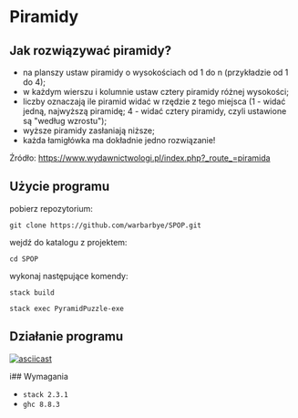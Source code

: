 # Piramidy


## Jak rozwiązywać piramidy?

* na planszy ustaw piramidy o wysokościach od 1 do n (przykładzie od 1 do 4);
* w każdym wierszu i kolumnie ustaw cztery piramidy różnej wysokości;
* liczby oznaczają ile piramid widać w rzędzie z tego miejsca (1 - widać jedną, najwyższą piramidę; 4 - widać cztery piramidy, czyli ustawione są "według wzrostu");
* wyższe piramidy zasłaniają niższe;
* każda łamigłówka ma dokładnie jedno rozwiązanie!

Źródło: https://www.wydawnictwologi.pl/index.php?_route_=piramida

## Użycie programu 

pobierz repozytorium:

```
git clone https://github.com/warbarbye/SPOP.git

```
wejdź do katalogu z projektem:

```
cd SPOP
```

wykonaj następujące komendy:

```
stack build

stack exec PyramidPuzzle-exe
```



## Działanie programu

[![asciicast](https://asciinema.org/a/33ZAbeISLqLozq9j2rKRwvIhz.png)](https://asciinema.org/a/33ZAbeISLqLozq9j2rKRwvIhz)


i## Wymagania

- `stack 2.3.1`
- `ghc 8.8.3`

